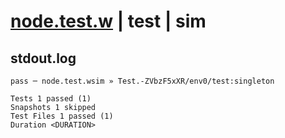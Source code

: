 # [node.test.w](../../../../../../examples/tests/sdk_tests/std/node.test.w) | test | sim

## stdout.log
```log
pass ─ node.test.wsim » Test.-ZVbzF5xXR/env0/test:singleton

Tests 1 passed (1)
Snapshots 1 skipped
Test Files 1 passed (1)
Duration <DURATION>
```

